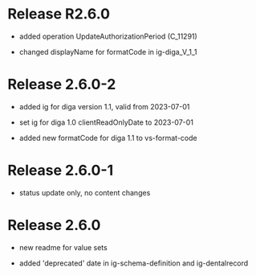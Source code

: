 # Release R2.6.0
- added operation UpdateAuthorizationPeriod (C_11291)

- changed displayName for formatCode in ig-diga_V_1_1

# Release 2.6.0-2
- added ig for diga version 1.1, valid from 2023-07-01

- set ig for diga 1.0 clientReadOnlyDate to 2023-07-01

- added new formatCode for diga 1.1 to vs-format-code

# Release 2.6.0-1
- status update only, no content changes

# Release 2.6.0
- new readme for value sets

- added 'deprecated' date in ig-schema-definition and ig-dentalrecord

